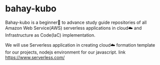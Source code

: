 # bahay-kubo
Bahay-kubo is a beginner:beginner: to advance study guide repositories of all Amazon Web Service(AWS) serverless applications in cloud:cloud: and Infrastructure as Code(IaC) implementation.

We will use Serverless application in creating cloud:cloud: formation template for our projects, nodejs environment for our javascript.
link https://www.serverless.com/
